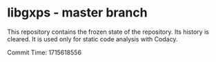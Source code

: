 # libgxps - master branch

This repository contains the frozen state of the repository.
Its history is cleared. It is used only for static code
analysis with Codacy.

Commit Time: 1715618556
